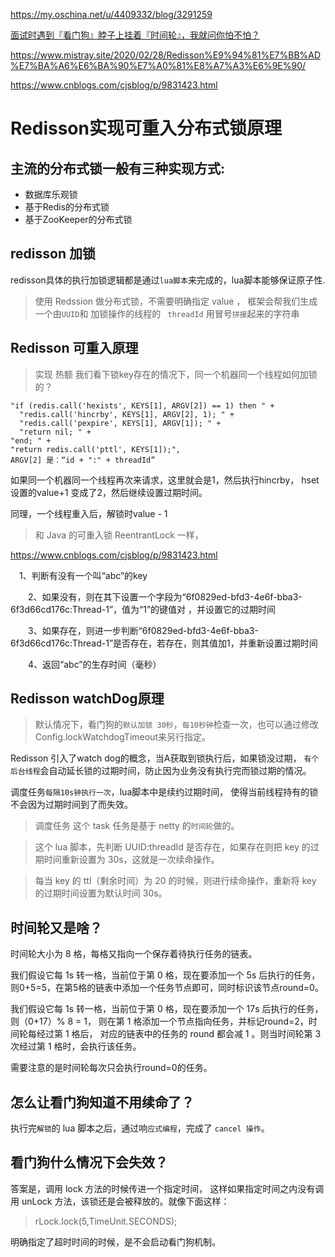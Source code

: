 
<https://my.oschina.net/u/4409332/blog/3291259>

[面试时遇到『看门狗』脖子上挂着『时间轮』，我就问你怕不怕？](https://zhuanlan.zhihu.com/p/120847051)

<https://www.mistray.site/2020/02/28/Redisson%E9%94%81%E7%BB%AD%E7%BA%A6%E6%BA%90%E7%A0%81%E8%A7%A3%E6%9E%90/>

<https://www.cnblogs.com/cjsblog/p/9831423.html>

# Redisson实现可重入分布式锁原理

## 主流的分布式锁一般有三种实现方式:

- 数据库乐观锁
- 基于Redis的分布式锁
- 基于ZooKeeper的分布式锁

## redisson 加锁

redisson具体的执行加锁逻辑都是通过`lua脚本`来完成的，lua脚本能够保证原子性.

> 使用 Redssion 做分布式锁，不需要明确指定 value ，
> 框架会帮我们生成一个由` UUID `和 加锁操作的线程的 ` threadId` 用冒号`拼接`起来的字符串

## Redisson 可重入原理
> 实现 热额
我们看下锁key存在的情况下，同一个机器同一个线程如何加锁的？
```greenplum
"if (redis.call('hexists', KEYS[1], ARGV[2]) == 1) then " +
  "redis.call('hincrby', KEYS[1], ARGV[2], 1); " +
  "redis.call('pexpire', KEYS[1], ARGV[1]); " +
  "return nil; " +
"end; " +
"return redis.call('pttl', KEYS[1]);",
ARGV[2] 是：“id + ":" + threadId”
```

如果同一个机器同一个线程再次来请求，这里就会是1，然后执行hincrby， 
hset设置的value+1 变成了2，然后继续设置过期时间。

同理，一个线程重入后，解锁时value - 1

> 和 Java 的可重入锁 ReentrantLock 一样，

<https://www.cnblogs.com/cjsblog/p/9831423.html>

　1、判断有没有一个叫“abc”的key

　　2、如果没有，则在其下设置一个字段为“6f0829ed-bfd3-4e6f-bba3-6f3d66cd176c:Thread-1”，值为“1”的键值对 ，并设置它的过期时间

　　3、如果存在，则进一步判断“6f0829ed-bfd3-4e6f-bba3-6f3d66cd176c:Thread-1”是否存在，若存在，则其值加1，并重新设置过期时间

　　4、返回“abc”的生存时间（毫秒）
  

## Redisson watchDog原理
> 默认情况下，看门狗的`默认加锁 30秒`，`每10秒钟`检查一次，也可以通过修改Config.lockWatchdogTimeout来另行指定。

Redisson 引入了watch dog的概念，当A获取到锁执行后，如果锁没过期，
`有个后台线程`会自动延长锁的过期时间，防止因为业务没有执行完而锁过期的情况。

调度任务`每隔10s钟执行一次`，lua脚本中是续约过期时间，
使得当前线程持有的锁不会因为过期时间到了而失效。

> 调度任务 这个 task 任务是基于 netty 的`时间轮`做的。

> 这个 lua 脚本，先判断 UUID:threadId 是否存在，如果存在则把 key 的过期时间重新设置为 30s，这就是一次续命操作。

> 每当 key 的 ttl（剩余时间）为 20 的时候，则进行续命操作，重新将 key 的过期时间设置为默认时间 30s。

## 时间轮又是啥？

时间轮大小为 8 格，每格又指向一个保存着待执行任务的链表。

我们假设它每 1s 转一格，当前位于第 0 格，现在要添加一个 5s 后执行的任务，
则0+5=5，在第5格的链表中添加一个任务节点即可，同时标识该节点round=0。

我们假设它每 1s 转一格，当前位于第 0 格，现在要添加一个 17s 后执行的任务，则（0+17）% 8 = 1，
则在第 1 格添加一个节点指向任务，并标记round=2，时间轮每经过第 1 格后，
对应的链表中的任务的 round 都会减 1 。则当时间轮第 3 次经过第 1 格时，会执行该任务。

需要注意的是时间轮每次只会执行round=0的任务。


## 怎么让看门狗知道不用续命了？
执行完`解锁`的 lua 脚本之后，通过响`应式编程`，完成了 `cancel 操作`。

## 看门狗什么情况下会失效？

答案是，调用 lock 方法的时候传进一个指定时间，
这样如果指定时间之内没有调用 unLock 方法，该锁还是会被释放的。就像下面这样：

> rLock.lock(5,TimeUnit.SECONDS);

明确指定了超时时间的时候，是不会启动看门狗机制。

